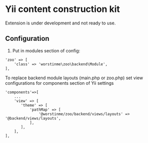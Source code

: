 Yii content construction kit 
============================

Extension is under development and not ready to use.

Configuration
----------------------

1. Put in modules section of config:

```
'zoo' => [
    'class' => 'worstinme\zoo\backend\Module',
],
```

To replace backend module layouts (main.php or zoo.php) set view configurations for components section of Yii settings

``` 
'components'=>[
    ...
    'view' => [
       'theme' => [
           'pathMap' => [
               '@worstinme/zoo/backend/views/layouts' => '@backend/views/layouts',
           ],
       ],
    ],
],
```
       